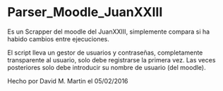 # Parser_Moodle_JuanXXIII

Es un Scrapper del moodle del JuanXXIII, simplemente compara si ha habido cambios entre ejecuciones.

El script lleva un gestor de usuarios y contraseñas, completamente transparente al usuario,
solo debe registrarse la primera vez. Las veces posteriores solo debe introducir su nombre de usuario (del moodle).

Hecho por David M. Martin el 05/02/2016